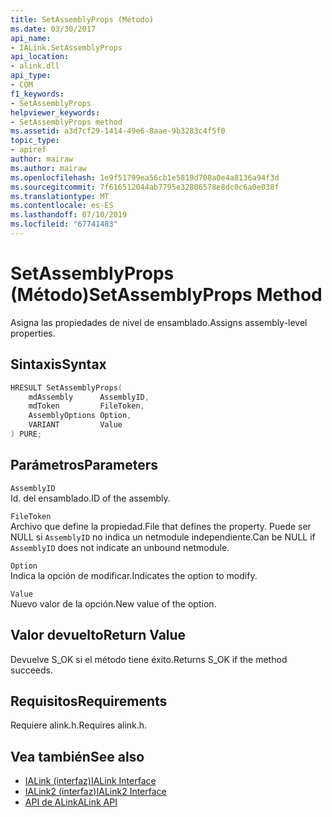 ```yaml
---
title: SetAssemblyProps (Método)
ms.date: 03/30/2017
api_name:
- IALink.SetAssemblyProps
api_location:
- alink.dll
api_type:
- COM
f1_keywords:
- SetAssemblyProps
helpviewer_keywords:
- SetAssemblyProps method
ms.assetid: a3d7cf29-1414-49e6-8aae-9b3283c4f5f0
topic_type:
- apiref
author: mairaw
ms.author: mairaw
ms.openlocfilehash: 1e9f51799ea56cb1e5819d708a0e4a8136a94f3d
ms.sourcegitcommit: 7f616512044ab7795e32806578e8dc0c6a0e038f
ms.translationtype: MT
ms.contentlocale: es-ES
ms.lasthandoff: 07/10/2019
ms.locfileid: "67741483"
---
```

# <a name="setassemblyprops-method"></a><span data-ttu-id="46783-102">SetAssemblyProps (Método)</span><span class="sxs-lookup"><span data-stu-id="46783-102">SetAssemblyProps Method</span></span>
<span data-ttu-id="46783-103">Asigna las propiedades de nivel de ensamblado.</span><span class="sxs-lookup"><span data-stu-id="46783-103">Assigns assembly-level properties.</span></span>  
  
## <a name="syntax"></a><span data-ttu-id="46783-104">Sintaxis</span><span class="sxs-lookup"><span data-stu-id="46783-104">Syntax</span></span>  
  
```cpp  
HRESULT SetAssemblyProps(  
    mdAssembly      AssemblyID,  
    mdToken         FileToken,  
    AssemblyOptions Option,  
    VARIANT         Value  
) PURE;  
```  
  
## <a name="parameters"></a><span data-ttu-id="46783-105">Parámetros</span><span class="sxs-lookup"><span data-stu-id="46783-105">Parameters</span></span>  
 `AssemblyID`  
 <span data-ttu-id="46783-106">Id. del ensamblado.</span><span class="sxs-lookup"><span data-stu-id="46783-106">ID of the assembly.</span></span>  
  
 `FileToken`  
 <span data-ttu-id="46783-107">Archivo que define la propiedad.</span><span class="sxs-lookup"><span data-stu-id="46783-107">File that defines the property.</span></span> <span data-ttu-id="46783-108">Puede ser NULL si `AssemblyID` no indica un netmodule independiente.</span><span class="sxs-lookup"><span data-stu-id="46783-108">Can be NULL if `AssemblyID` does not indicate an unbound netmodule.</span></span>  
  
 `Option`  
 <span data-ttu-id="46783-109">Indica la opción de modificar.</span><span class="sxs-lookup"><span data-stu-id="46783-109">Indicates the option to modify.</span></span>  
  
 `Value`  
 <span data-ttu-id="46783-110">Nuevo valor de la opción.</span><span class="sxs-lookup"><span data-stu-id="46783-110">New value of the option.</span></span>  
  
## <a name="return-value"></a><span data-ttu-id="46783-111">Valor devuelto</span><span class="sxs-lookup"><span data-stu-id="46783-111">Return Value</span></span>  
 <span data-ttu-id="46783-112">Devuelve S_OK si el método tiene éxito.</span><span class="sxs-lookup"><span data-stu-id="46783-112">Returns S_OK if the method succeeds.</span></span>  
  
## <a name="requirements"></a><span data-ttu-id="46783-113">Requisitos</span><span class="sxs-lookup"><span data-stu-id="46783-113">Requirements</span></span>  
 <span data-ttu-id="46783-114">Requiere alink.h.</span><span class="sxs-lookup"><span data-stu-id="46783-114">Requires alink.h.</span></span>  
  
## <a name="see-also"></a><span data-ttu-id="46783-115">Vea también</span><span class="sxs-lookup"><span data-stu-id="46783-115">See also</span></span>

- [<span data-ttu-id="46783-116">IALink (interfaz)</span><span class="sxs-lookup"><span data-stu-id="46783-116">IALink Interface</span></span>](../../../../docs/framework/unmanaged-api/alink/ialink-interface.md)
- [<span data-ttu-id="46783-117">IALink2 (interfaz)</span><span class="sxs-lookup"><span data-stu-id="46783-117">IALink2 Interface</span></span>](../../../../docs/framework/unmanaged-api/alink/ialink2-interface.md)
- [<span data-ttu-id="46783-118">API de ALink</span><span class="sxs-lookup"><span data-stu-id="46783-118">ALink API</span></span>](../../../../docs/framework/unmanaged-api/alink/index.md)
